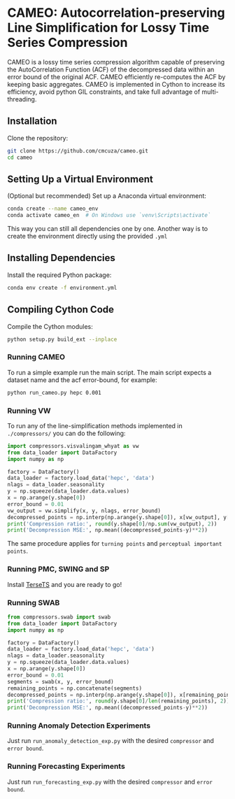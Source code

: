 # CAMEO: Autocorrelation-preserving Line Simplification for Lossy Time Series Compression 

CAMEO is a lossy time series compression algorithm capable of 
preserving the AutoCorrelation Function (ACF) of the decompressed data within an error bound of the original ACF.
CAMEO efficiently re-computes the ACF by keeping basic aggregates. CAMEO is implemented in Cython to increase its efficiency, avoid python GIL constraints, and take full advantage
of multi-threading.  

## Installation

Clone the repository:

```bash
git clone https://github.com/cmcuza/cameo.git
cd cameo
```

## Setting Up a Virtual Environment
(Optional but recommended) Set up a Anaconda virtual environment:

```bash
conda create --name cameo_env
conda activate cameo_en  # On Windows use `venv\Scripts\activate`
```
This way you can still all dependencies one by one. Another way is to create the environment directly using the provided `.yml`
## Installing Dependencies
Install the required Python package:
```bash
conda env create -f environment.yml
```

## Compiling Cython Code

Compile the Cython modules:

```bash
python setup.py build_ext --inplace
```

### Running CAMEO

To run a simple example run the main script. The main script expects a dataset name and the acf error-bound, for example:

```bash
python run_cameo.py hepc 0.001
```

### Running VW

To run any of the line-simplification methods implemented in `./compressors/` you can do the following: 

```python
import compressors.visvalingam_whyat as vw
from data_loader import DataFactory
import numpy as np

factory = DataFactory()
data_loader = factory.load_data('hepc', 'data')
nlags = data_loader.seasonality
y = np.squeeze(data_loader.data.values)
x = np.arange(y.shape[0])
error_bound = 0.01
vw_output = vw.simplify(x, y, nlags, error_bound)
decompressed_points = np.interp(np.arange(y.shape[0]), x[vw_output], y[vw_output])
print('Compression ratio:', round(y.shape[0]/np.sum(vw_output), 2))
print('Decompression MSE:', np.mean((decompressed_points-y)**2))
```

The same procedure applies for `turning points` and `perceptual important points`. 

### Running PMC, SWING and SP

Install [TerseTS](https://github.com/cmcuza/TerseTS/) and you are ready to go!

### Running SWAB

```python
from compressors.swab import swab
from data_loader import DataFactory
import numpy as np

factory = DataFactory()
data_loader = factory.load_data('hepc', 'data')
nlags = data_loader.seasonality
y = np.squeeze(data_loader.data.values)
x = np.arange(y.shape[0])
error_bound = 0.01
segments = swab(x, y, error_bound)
remaining_points = np.concatenate(segments)
decompressed_points = np.interp(np.arange(y.shape[0]), x[remaining_points], y[remaining_points])
print('Compression ratio:', round(y.shape[0]/len(remaining_points), 2))
print('Decompression MSE:', np.mean((decompressed_points-y)**2))
```

### Running Anomaly Detection Experiments

Just run `run_anomaly_detection_exp.py` with the desired `compressor` and `error bound`.

### Running Forecasting Experiments

Just run `run_forecasting_exp.py` with the desired `compressor` and `error bound`.


